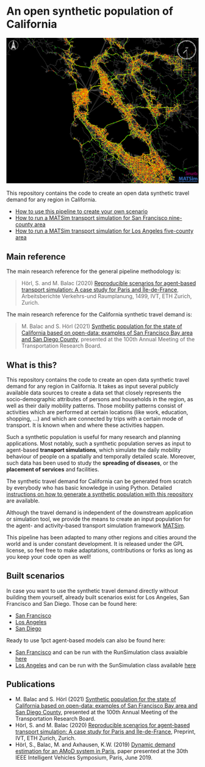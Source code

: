 # An open synthetic population of California

![Via San-Francisco](docs/via.png "Via San-Francisco")

This repository contains the code to create an open data synthetic travel demand
for any region in California. 

- [How to use this pipeline to create your own scenario](docs/howto.md)
- [How to run a MATSim transport simulation for San Francisco nine-county area](docs/howto.md)
- [How to run a MATSim transport simulation for Los Angeles five-county area](docs/howto.md)

## Main reference

The main research reference for the general pipeline methodology is:
> Hörl, S. and M. Balac (2020) [Reproducible scenarios for agent-based transport simulation: A case study for Paris and Île-​de-France](https://www.researchgate.net/publication/341131284_Reproducible_scenarios_for_agent-based_transport_simulation_A_case_study_for_Paris_and_Ile-de-France), Arbeitsberichte Verkehrs-und Raumplanung, 1499, IVT, ETH Zurich, Zurich.

The main research reference for the California synthetic travel demand is:
> M. Balac and S. Hörl (2021) [Synthetic population for the state of California based on open-data: examples of San Francisco Bay area and San Diego County](), presented at the 100th Annual Meeting of the Transportation Research Board.

## What is this?

This repository contains the code to create an open data synthetic travel demand
for any region in California.
It takes as input several publicly
available data sources to create a data set that closely represents the
socio-demographic attributes of persons and households in the region, as well
as their daily mobility patterns. Those mobility patterns consist of activities
which are performed at certain locations (like work, education, shopping, ...)
and which are connected by trips with a certain mode of transport. It is known
when and where these activities happen.

Such a synthetic population is useful for many research and planning applications.
Most notably, such a synthetic population serves as input to agent-based
**transport simulations**, which simulate the daily mobility behaviour of people
on a spatially and temporally detailed scale. Moreover, such data has been used
to study the **spreading of diseases**, or the **placement of services** and facilities.

The synthetic travel demand for California can be generated from scratch by
everybody who has basic knowledge in using Python. Detailed [instructions
on how to generate a synthetic population with this repository](docs/howto.md) are available.

Although the travel demand is independent of the downstream application
or simulation tool, we provide the means to create an input population for the
agent- and activity-based transport simulation framework [MATSim](https://matsim.org/).

This pipeline has been adapted to many other regions and cities around the world
and is under constant development. It is released under the GPL license, so feel free
to make adaptations, contributions or forks as long as you keep your code open
as well!

## Built scenarios
In case you want to use the synthetic travel demand directly without building them yourself, already built scenarios exist for Los Angeles, San Francisco and San Diego. Those can be found here:
- [San Francisco]()
- [Los Angeles]()
- [San Diego]()

Ready to use 1pct agent-based models can also be found here:
- [San Francisco](https://polybox.ethz.ch/index.php/s/PuxYPFYdomIOGkN) and can be run with the RunSimulation class avaialble [here](https://github.com/eqasim-org/eqasim-java/blob/develop/san_francisco/src/main/java/org/eqasim/san_francisco/RunSimulation.java)
- [Los Angeles](https://polybox.ethz.ch/index.php/s/FPHYnNn7hdrq9GL) and can be run with the SunSimulation class available [here](https://github.com/eqasim-org/eqasim-java/blob/develop/los_angeles/src/main/java/org/eqasim/los_angeles/RunSimulation.java)

## Publications
- M. Balac and S. Hörl (2021) [Synthetic population for the state of California based on open-data: examples of San Francisco Bay area and San Diego County](https://www.researchgate.net/publication/349177186_Synthetic_population_for_the_state_of_California_based_on_open_data_Examples_of_the_San_Francisco_Bay_Area_and_San_Diego_County?_sg=ECrNv4QFH_5KZql4dflRlVSz0LgdLkTSzYI9-e4gNsgbeUkbrRCEMKyoLFyrUlchKkEvB79tIlRjhp1gLpmt9rTQZ-CbDl6o6fLEwIq7.a8M5mg06qzFW1ZGcHJ7zGzOgdjo-7not0S0V0T0lBuTrN4E8yDQqTLLa34JMukXJO3noNs3O6dWoHA-78sabiA), presented at the 100th Annual Meeting of the Transportation Research Board.
- Hörl, S. and M. Balac (2020) [Reproducible scenarios for agent-based transport simulation: A case study for Paris and Île-de-France](https://www.researchgate.net/publication/341131284_Reproducible_scenarios_for_agent-based_transport_simulation_A_case_study_for_Paris_and_Ile-de-France), Preprint, IVT, ETH Zurich, Zurich.
- Hörl, S., Balac, M. and Axhausen, K.W. (2019) [Dynamic demand estimation for an AMoD system in Paris](https://ieeexplore.ieee.org/document/8814051),
paper presented at the 30th IEEE Intelligent Vehicles Symposium, Paris, June 2019.
